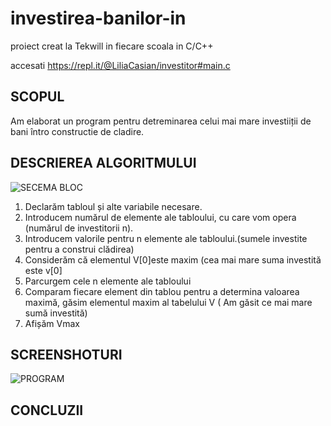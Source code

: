# investirea-banilor-in
proiect creat la Tekwill in fiecare scoala in C/C++

accesati https://repl.it/@LiliaCasian/investitor#main.c

## SCOPUL
Am elaborat un program pentru detreminarea celui mai mare investiiții de bani întro constructie de cladire.




## DESCRIEREA ALGORITMULUI
![SECEMA BLOC](https://user-images.githubusercontent.com/75851835/103301492-37217500-4a0a-11eb-8036-5dcc129f0a71.jpg)

1. Declarăm tabloul și alte variabile necesare.
2.	Introducem numărul de elemente ale tabloului, cu care vom opera (numărul de investitorii n).
3.	Introducem valorile pentru n elemente ale tabloului.(sumele investite pentru a construi clădirea) 
4.	Considerăm că elementul V[0]este  maxim (cea mai mare suma investită este v[0]
5.	Parcurgem cele n elemente ale tabloului 
6.	Comparam fiecare element din tablou pentru a determina  valoarea maximă, găsim elementul maxim al tabelului V  ( Am găsit ce mai mare sumă investită)
7.	Afișăm Vmax



## SCREENSHOTURI
![PROGRAM](https://user-images.githubusercontent.com/75851835/103301158-65eb1b80-4a09-11eb-8d6c-f36691fba53b.JPG)


## CONCLUZII

